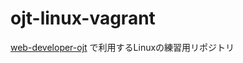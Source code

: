 # ojt-linux-vagrant
[web-developer-ojt](https://github.com/keita-nishimoto/web-developer-ojt) で利用するLinuxの練習用リポジトリ

